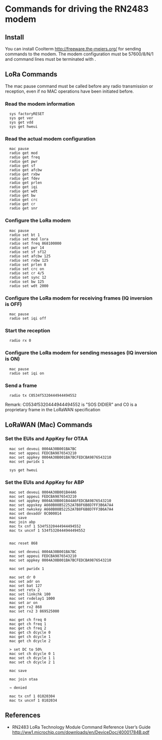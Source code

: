 # Commands for driving the RN2483 modem

## Install
You can install Coolterm http://freeware.the-meiers.org/ for sending commands to the modem. The modem configuration must be 57600/8/N/1 and command lines must be terminated with <CR><LF>.

## LoRa Commands
The mac pause command must be called before any radio transmission or reception, even if no MAC operations have been initiated before.

### Read the modem information
```
  sys factoryRESET
  sys get ver
  sys get vdd
  sys get hweui
```

### Read the actual modem configuration
```
  mac pause
  radio get mod
  radio get freq
  radio get pwr
  radio get sf
  radio get afcbw
  radio get rxbw
  radio get fdev
  radio get prlen
  radio get iqi
  radio get wdt
  radio get bw
  radio get crc
  radio get cr
  radio get snr
```

### Configure the LoRa modem
```
  mac pause
  radio set bt 1
  radio set mod lora
  radio set freq 868100000
  radio set pwr 14
  radio set sf sf12
  radio set afcbw 125
  radio set rxbw 125
  radio set prlen 8
  radio set crc on
  radio set cr 4/5
  radio set sync 12
  radio set bw 125
  radio set wdt 2000
```
### Configure the LoRa modem for receiving frames (IQ inversion is OFF)
```
  mac pause
  radio set iqi off
```
### Start the reception
```
  radio rx 0
```

### Configure the LoRa modem for sending messages (IQ inversion is ON)
```
  mac pause
  radio set iqi on
```

### Send a frame
```
  radio tx C0534f5320444944494552
```
Remark: C0534f5320444944494552 is "SOS DIDIER" and C0 is a proprietary frame in the LoRaWAN specification

## LoRaWAN (Mac) Commands

### Set the EUIs and AppKey for OTAA
```
  mac set deveui 0004A30B001BA7BC                    
  mac set appeui FEDCBA9876543210
  mac set appkey 0004A30B001BA7BCFEDCBA9876543210        
  mac set pwridx 1

  sys get hweui
```
### Set the EUIs and AppKey for ABP
```
  mac set deveui 0004A30B001B44A6                    
  mac set appeui FEDCBA9876543210
  mac set appkey 0004A30B001B44A6FEDCBA9876543210        
  mac set appskey A660B08B52252A7B8F6B8D7FF3B6A7A4
  mac set nwkskey A660B08B52252A7B8F6B8D7FF3B6A7A4
  mac set devaddr 0C000014
  mac save
  mac join abp                
  mac tx cnf 1 534f5320444944494552
  mac tx uncnf 1 534f5320444944494552


  mac reset 868

  mac set deveui 0004A30B001BA7BC                    
  mac set appeui FEDCBA9876543210
  mac set appkey 0004A30B001BA7BCFEDCBA9876543210        

  mac set pwridx 1

  mac set dr 0
  mac set adr on                
  mac set bat 127                
  mac set retx 2
  mac set linkchk 100                    
  mac set rxdelay1 1000
  mac set ar on
  mac get rx2 868    
  mac set rx2 3 869525000

  mac get ch freq 0
  mac get ch freq 1
  mac get ch freq 2
  mac get ch dcycle 0
  mac get ch dcycle 1
  mac get ch dcycle 2

  > set DC to 50%
  mac set ch dcycle 0 1
  mac set ch dcycle 1 1                
  mac set ch dcycle 2 1                

  mac save

  mac join otaa

  → denied  

  mac tx cnf 1 01020304
  mac tx uncnf 1 0102034
```
## References
*   RN2483 LoRa Technology Module Command Reference User’s Guide http://ww1.microchip.com/downloads/en/DeviceDoc/40001784B.pdf 
